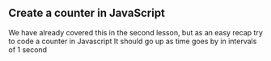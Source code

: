 ## Create a counter in JavaScript

We have already covered this in the second lesson, but as an easy recap try to code a counter in Javascript
It should go up as time goes by in intervals of 1 second 